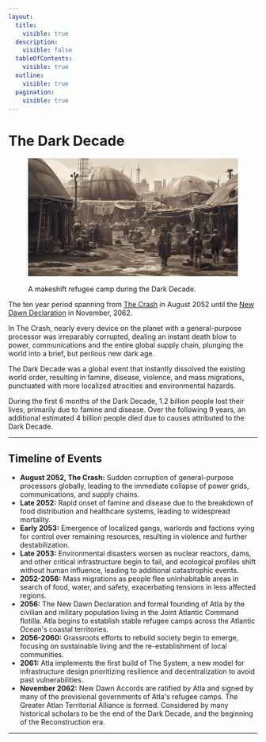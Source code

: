 ```yaml
---
layout:
  title:
    visible: true
  description:
    visible: false
  tableOfContents:
    visible: true
  outline:
    visible: true
  pagination:
    visible: true
---
```


# The Dark Decade

<figure><img src="../../.gitbook/assets/darkdecade.png" alt="" width="563"><figcaption><p>A makeshift refugee camp during the Dark Decade.</p></figcaption></figure>

The ten year period spanning from [The Crash](the-crash.md) in August 2052 until the [New Dawn Declaration](../../nations/gata/history/new-dawn-declaration.md) in November, 2062.

In The Crash, nearly every device on the planet with a general-purpose processor was irreparably corrupted, dealing an instant death blow to power, communications and the entire global supply chain, plunging the world into a brief, but perilous new dark age.

The Dark Decade was a global event that instantly dissolved the existing world order, resulting in famine, disease, violence, and mass migrations, punctuated with more localized atrocities and environmental hazards.

During the first 6 months of the Dark Decade, 1.2 billion people lost their lives, primarily due to famine and disease. Over the following 9 years, an additional estimated 4 billion people died due to causes attributed to the Dark Decade.

***

## Timeline of Events

* **August 2052, The Crash:** Sudden corruption of general-purpose processors globally, leading to the immediate collapse of power grids, communications, and supply chains.
* **Late 2052:** Rapid onset of famine and disease due to the breakdown of food distribution and healthcare systems, leading to widespread mortality.
* **Early 2053:** Emergence of localized gangs, warlords and factions vying for control over remaining resources, resulting in violence and further destabilization.
* **Late 2053:** Environmental disasters worsen as nuclear reactors, dams, and other critical infrastructure begin to fail, and ecological profiles shift without human influence, leading to additional catastrophic events.
* **2052-2056:** Mass migrations as people flee uninhabitable areas in search of food, water, and safety, exacerbating tensions in less affected regions.
* **2056:** The New Dawn Declaration and formal founding of Atla by the civilian and military population living in the Joint Atlantic Command flotilla. Atla begins to establish stable refugee camps across the Atlantic Ocean's coastal territories.
* **2056-2060:** Grassroots efforts to rebuild society begin to emerge, focusing on sustainable living and the re-establishment of local communities.
* **2061:** Atla implements the first build of The System, a new model for infrastructure design prioritizing resilience and decentralization to avoid past vulnerabilities.
* **November 2062:** New Dawn Accords are ratified by Atla and signed by many of the provisional governments of Atla's refugee camps. The Greater Atlan Territorial Alliance is formed. Considered by many historical scholars to be the end of the Dark Decade, and the beginning of the Reconstruction era.

***
